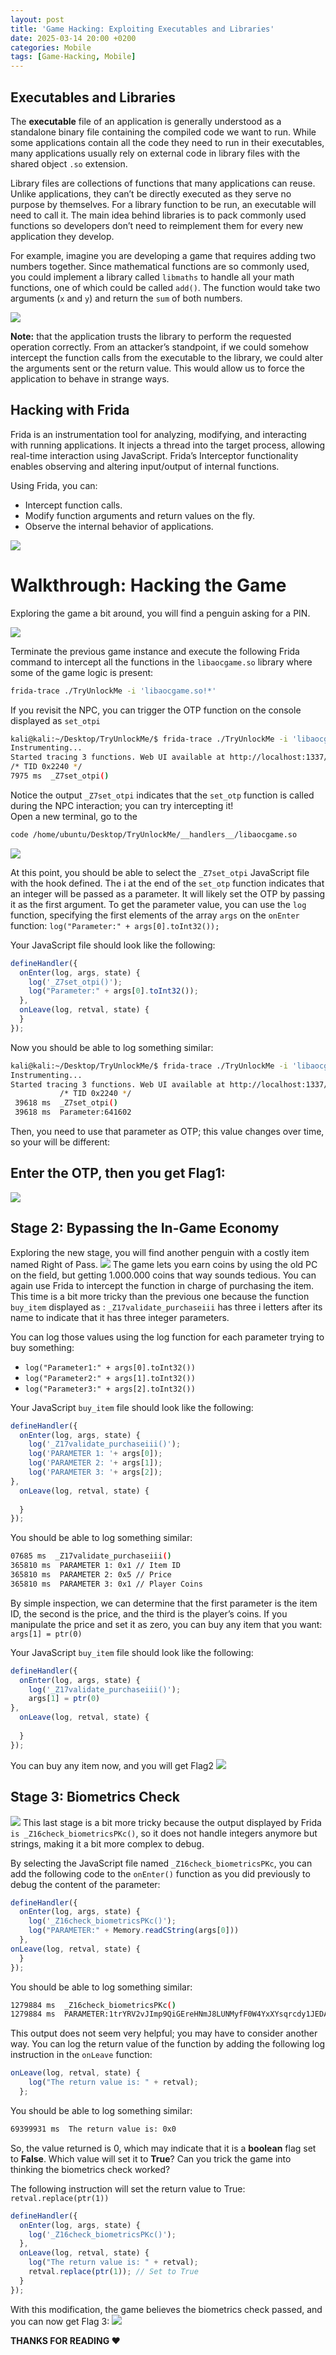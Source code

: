 ```yaml
---
layout: post
title: 'Game Hacking: Exploiting Executables and Libraries'
date: 2025-03-14 20:00 +0200
categories: Mobile
tags: [Game-Hacking, Mobile]
---
```

## Executables and Libraries
The **executable** file of an application is generally understood as a standalone binary file containing the compiled code we want to run. While some applications contain all the code they need to run in their executables, many applications usually rely on external code in library files with the shared object `.so` extension.

Library files are collections of functions that many applications can reuse. Unlike applications, they can’t be directly executed as they serve no purpose by themselves. For a library function to be run, an executable will need to call it. The main idea behind libraries is to pack commonly used functions so developers don’t need to reimplement them for every new application they develop.

For example, imagine you are developing a game that requires adding two numbers together. Since mathematical functions are so commonly used, you could implement a library called `libmaths` to handle all your math functions, one of which could be called `add()`. The function would take two arguments (`x` and `y`) and return the `sum` of both numbers.

![](https://miro.medium.com/v2/resize:fit:1100/format:webp/0*tSxK8wuOHPBPUxJx.png)

**Note:** that the application trusts the library to perform the requested operation correctly. From an attacker’s standpoint, if we could somehow intercept the function calls from the executable to the library, we could alter the arguments sent or the return value. This would allow us to force the application to behave in strange ways.

## Hacking with Frida
Frida is an instrumentation tool for analyzing, modifying, and interacting with running applications. It injects a thread into the target process, allowing real-time interaction using JavaScript. Frida’s Interceptor functionality enables observing and altering input/output of internal functions.

Using Frida, you can:
- Intercept function calls.
- Modify function arguments and return values on the fly.
- Observe the internal behavior of applications.

![](https://miro.medium.com/v2/resize:fit:1100/format:webp/0*PeH164NO99f3-OAR.png)

# Walkthrough: Hacking the Game
Exploring the game a bit around, you will find a penguin asking for a PIN.

![](https://miro.medium.com/v2/resize:fit:1400/format:webp/0*lDMOyO2_-mqP5JbZ.png)

Terminate the previous game instance and execute the following Frida command to intercept all the functions in the `libaocgame.so` library where some of the game logic is present:
```bash
frida-trace ./TryUnlockMe -i 'libaocgame.so!*'
```

If you revisit the NPC, you can trigger the OTP function on the console displayed as `set_otpi`
```bash
kali@kali:~/Desktop/TryUnlockMe/$ frida-trace ./TryUnlockMe -i 'libaocgame.so!*'
Instrumenting...                                                     
Started tracing 3 functions. Web UI available at http://localhost:1337/ 
/* TID 0x2240 */
7975 ms  _Z7set_otpi()
```
Notice the output `_Z7set_otpi` indicates that the `set_otp` function is called during the NPC interaction; you can try intercepting it!<br>
Open a new terminal, go to the
```bash
code /home/ubuntu/Desktop/TryUnlockMe/__handlers__/libaocgame.so
```
![](https://miro.medium.com/v2/resize:fit:1400/format:webp/0*sRaEbdoQt_eWdiMA.png)

At this point, you should be able to select the `_Z7set_otpi` JavaScript file with the hook defined. The i at the end of the `set_otp` function indicates that an integer will be passed as a parameter. It will likely set the OTP by passing it as the first argument. To get the parameter value, you can use the `log` function, specifying the first elements of the array `args` on the `onEnter` function: `log("Parameter:" + args[0].toInt32());`

Your JavaScript file should look like the following:

```javascript
defineHandler({
  onEnter(log, args, state) {
    log('_Z7set_otpi()');
    log("Parameter:" + args[0].toInt32());
  },
  onLeave(log, retval, state) {
  }
});
```
Now you should be able to log something similar:
```bash
kali@kali:~/Desktop/TryUnlockMe/$ frida-trace ./TryUnlockMe -i 'libaocgame.so!*'
Instrumenting...                                                        
Started tracing 3 functions. Web UI available at http://localhost:1337/ 
           /* TID 0x2240 */
 39618 ms  _Z7set_otpi()
 39618 ms  Parameter:641602
```
Then, you need to use that parameter as OTP; this value changes over time, so your will be different:

## Enter the OTP, then you get Flag1:
 ![](https://miro.medium.com/v2/resize:fit:1400/format:webp/1*dGT6jDynWohu9xtqtipfxw.png)

## Stage 2: Bypassing the In-Game Economy
Exploring the new stage, you will find another penguin with a costly item named Right of Pass.
![](https://miro.medium.com/v2/resize:fit:1400/format:webp/0*P4kK4Rki9Nrqb1rn.png)
The game lets you earn coins by using the old PC on the field, but getting 1.000.000 coins that way sounds tedious. You can again use Frida to intercept the function in charge of purchasing the item. This time is a bit more tricky than the previous one because the function `buy_item` displayed as : `_Z17validate_purchaseiii` has three i letters after its name to indicate that it has three integer parameters.

You can log those values using the log function for each parameter trying to buy something:

- `log("Parameter1:" + args[0].toInt32())`
- `log("Parameter2:" + args[1].toInt32())`
- `log("Parameter3:" + args[2].toInt32())`

Your JavaScript `buy_item` file should look like the following:
```javascript
defineHandler({
  onEnter(log, args, state) {
    log('_Z17validate_purchaseiii()');
    log('PARAMETER 1: '+ args[0]);
    log('PARAMETER 2: '+ args[1]);
    log('PARAMETER 3: '+ args[2]);
},
  onLeave(log, retval, state) {
      
  }
});
```
You should be able to log something similar:
```bash
07685 ms  _Z17validate_purchaseiii()
365810 ms  PARAMETER 1: 0x1 // Item ID
365810 ms  PARAMETER 2: 0x5 // Price
365810 ms  PARAMETER 3: 0x1 // Player Coins
```
By simple inspection, we can determine that the first parameter is the item ID, the second is the price, and the third is the player’s coins. If you manipulate the price and set it as zero, you can buy any item that you want: `args[1] = ptr(0)`

Your JavaScript `buy_item` file should look like the following:
```javascript
defineHandler({
  onEnter(log, args, state) {
    log('_Z17validate_purchaseiii()');
    args[1] = ptr(0)
},
  onLeave(log, retval, state) {
      
  }
});
```
You can buy any item now, and you will get Flag2
![](https://miro.medium.com/v2/resize:fit:1400/format:webp/1*0NvqfzydTYe0440hiRc0EQ.png)

## Stage 3: Biometrics Check
![](https://miro.medium.com/v2/resize:fit:1400/format:webp/0*STRrPIvHSVYZ6OmN.png)
This last stage is a bit more tricky because the output displayed by Frida `is _Z16check_biometricsPKc()`, so it does not handle integers anymore but strings, making it a bit more complex to debug.

By selecting the JavaScript file named `_Z16check_biometricsPKc`, you can add the following code to the `onEnter()` function as you did previously to debug the content of the parameter:
```javascript
defineHandler({
  onEnter(log, args, state) {
    log('_Z16check_biometricsPKc()');
    log("PARAMETER:" + Memory.readCString(args[0]))
  },
onLeave(log, retval, state) {
  }
});
```
You should be able to log something similar:
```bash
1279884 ms  _Z16check_biometricsPKc()
1279884 ms  PARAMETER:1trYRV2vJImp9QiGEreHNmJ8LUNMyfF0W4YxXYsqrcdy1JEDArUYbmguE1GDgUDA
```
This output does not seem very helpful; you may have to consider another way. You can log the return value of the function by adding the following log instruction in the `onLeave` function:

```javascript
onLeave(log, retval, state) {
    log("The return value is: " + retval);
  };
```
You should be able to log something similar:
```bash
69399931 ms  The return value is: 0x0
```
So, the value returned is 0, which may indicate that it is a **boolean** flag set to **False**. Which value will set it to **True**? Can you trick the game into thinking the biometrics check worked?

The following instruction will set the return value to True:
`retval.replace(ptr(1))`
```javascript
defineHandler({
  onEnter(log, args, state) {
    log('_Z16check_biometricsPKc()');
  },
  onLeave(log, retval, state) {
    log("The return value is: " + retval);
    retval.replace(ptr(1)); // Set to True
  }
});
```
With this modification, the game believes the biometrics check passed, and you can now get Flag 3:
![](https://miro.medium.com/v2/resize:fit:1400/format:webp/1*iiDrqhLyB5NrK6DetI5hGQ.png)

**THANKS FOR READING ❤️**


